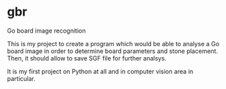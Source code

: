 # gbr
Go board image recognition

This is my project to create a program which would be able to analyse a Go board image in order to determine board parameters and stone placement. Then, it should allow to save SGF file for further analsys.

It is my first project on Python at all and in computer vision area in particular.
